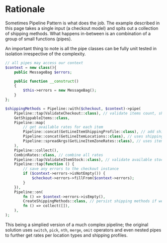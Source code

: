 # Rationale

Sometimes Pipeline Pattern is what does the job. The example described in this page takes a single input (a checkout model) and spits out a collection of shipping methods. What happens in-between is an combination of a group of small functions (pipes).

An important thing to note is all the pipe classes can be fully unit tested in isolation irrespective of the complexity.

```php
// all pipes may access our context
$context = new class(){
    public MessageBag $errors;

    public function __construct()
    {
        $this->errors = new MessageBag();
    }
};

$shippingMethods = Pipeline::with($checkout, $context)->pipe(
    Pipeline::tap(ValidateCheckout::class), // validate items count, shipping address, etc.
    GetShippableItems::class,
    Pipeline::map(
        // get available rates for each item
        Pipeline::concat(GetLineItemShippingProfile::class), // add shipping profile
        Pipeline::concat(GetLineItemLocations::class), // uses shipping profile to retrive locations
        Pipeline::spreadArgs(GetLineItemZoneRates::class), // uses item, profile, and locations to get rates
    ),
    Pipeline::collect(),
    CombinRates::class, // combine all rates
    Pipeline::tap(ValidateItemStock::class), // validate available stock for final rates
    Pipeline::tap(function () {
        // save any errors to the checkout instance
        if ($context->errors->isNotEmpty()) {
            $checkout->errors->fillFrom($context->errors);
        }
    }),
    Pipeline::on(
        fn () => $context->errors->isEmpty(),
        CreateShippingMethods::class, // persist shipping methods if we've everything is ok
        fn () => collect([]),
    ),
);
```

This being a simplied version of a much complex pipeline; the original solution uses `switch`, `pick`, `nth`, `merge`, `omit` operators and even nested pipes to further get rates per location types and shipping profiles.
